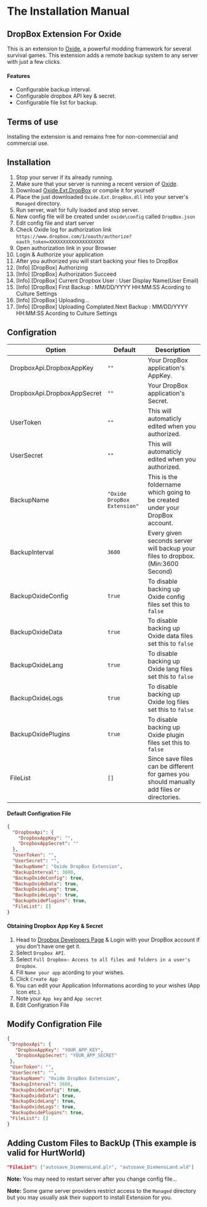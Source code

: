 # The Installation Manual
## DropBox Extension For Oxide
This is an extension to [Oxide](http://www.oxidemod.org), a powerful modding framework for several survival games.
This extension adds a remote backup system to any server with just a few clicks.

#### Features
* Configurable backup interval.
* Configurable dropbox API key & secret.
* Configurable file list for backup.

## Terms of use
Installing the extension is and remains free for non-commercial and commercial use.

## Installation
1. Stop your server if its already running.
2. Make sure that your server is running a recent version of [Oxide](http://www.oxidemod.org/downloads/).
3. Download [Oxide.Ext.DropBox](https://github.com/Feramor/Oxide.Ext.DropBox/blob/master/Compiled/Oxide.Ext.DropBox.dll?raw=true) or compile it for yourself
4. Place the just downloaded `Oxide.Ext.DropBox.dll` into your server's `Managed` directory.
5. Run server, wait for fully loaded and stop server.
6. New config file will be created under `oxide\config` called `DropBox.json`
7. Edit config file and start server
8. Check Oxide log for authorization link `https://www.dropbox.com/1/oauth/authorize?oauth_token=XXXXXXXXXXXXXXXXXXXX`
9. Open authorization link in your Browser
10. Login & Authorize your application
11. After you authorized you will start backing your files to DropBox
11. [Info] [DropBox] Authorizing
12. [Info] [DropBox] Authorization Succeed
13. [Info] [DropBox] Current Dropbox User : User Display Name(User Email)
14. [Info] [DropBox] First Backup : MM/DD/YYYY HH:MM:SS Acording to Culture Settings
15. [Info] [DropBox] Uploading...
16. [Info] [DropBox] Uploading Complated.Next Backup : MM/DD/YYYY HH:MM:SS Acording to Culture Settings

## Configration
| Option | Default | Description
|--------|---------|-------------
|DropboxApi.DropboxAppKey|`""`|Your DropBox application's AppKey.
|DropboxApi.DropboxAppSecret|`""`|Your DropBox application's Secret.
|UserToken|`""`|This will automaticly edited when you authorized.
|UserSecret|`""`|This will automaticly edited when you authorized.
|BackupName|`"Oxide DropBox Extension"`|This is the foldername which going to be created under your DropBox account.
|BackupInterval|`3600`|Every given seconds server will backup your files to dropbox. (Min:3600 Second)
|BackupOxideConfig|`true`|To disable backing up Oxide config files set this to `false`
|BackupOxideData|`true`|To disable backing up Oxide data files set this to `false`
|BackupOxideLang|`true`|To disable backing up Oxide lang files set this to `false`
|BackupOxideLogs|`true`|To disable backing up Oxide log files set this to `false`
|BackupOxidePlugins|`true`|To disable backing up Oxide plugin files set this to `false`
|FileList|`[]`|Since save files can be different for games you should manually add files or directories.
#### Default Configration File
```json
{
  "DropboxApi": {
    "DropboxAppKey": "",
    "DropboxAppSecret": ""
  },
  "UserToken": "",
  "UserSecret": "",
  "BackupName": "Oxide DropBox Extension",
  "BackupInterval": 3600,
  "BackupOxideConfig": true,
  "BackupOxideData": true,
  "BackupOxideLang": true,
  "BackupOxideLogs": true,
  "BackupOxidePlugins": true,
  "FileList": []
}
```
#### Obtaining Dropbox App Key & Secret
1. Head to [Dropbox Developers Page](https://www.dropbox.com/developers/apps/create) & Login with your DropBox account if you don't have one get it.
2. Select `Dropbox API`.
3. Select `Full Dropbox– Access to all files and folders in a user's Dropbox`.
4. Fill `Name your app` acording to your wishes.
5. Click `Create App`
6. You can edit your Application Informations acording to your wishes (App Icon etc.).
7. Note your `App key` and `App secret`
8. Edit  Configration File

## Modify  Configration File
 ```json
{
  "DropboxApi": {
    "DropboxAppKey": "YOUR_APP_KEY",
    "DropboxAppSecret": "YOUR_APP_SECRET"
  },
  "UserToken": "",
  "UserSecret": "",
  "BackupName": "Oxide DropBox Extension",
  "BackupInterval": 3600,
  "BackupOxideConfig": true,
  "BackupOxideData": true,
  "BackupOxideLang": true,
  "BackupOxideLogs": true,
  "BackupOxidePlugins": true,
  "FileList": []
}
```
## Adding Custom Files to BackUp (This example is valid for HurtWorld)
```json
"FileList": ["autosave_DiemensLand.plr", "autosave_DiemensLand.wld"]
```
**Note:** You may need to restart server after you change config file...

**Note:** Some game server providers restrict access to the `Managed` directory but you may usually ask their support to install Extension for you.
